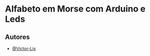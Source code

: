 # Alfabeto em Morse com Arduino e Leds 


## Autores

- [@Victor-Lis](https://github.com/Victor-Lis)
